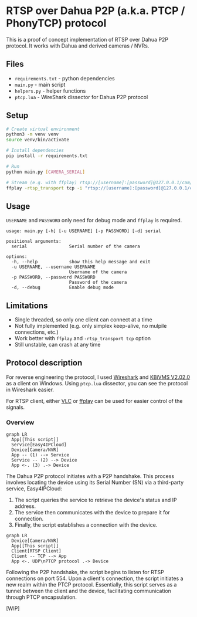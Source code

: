 # RTSP over Dahua P2P (a.k.a. PTCP / PhonyTCP) protocol

This is a proof of concept implementation of RTSP over Dahua P2P protocol. It works with Dahua and derived cameras / NVRs.

## Files

- `requirements.txt` - python dependencies
- `main.py` - main script
- `helpers.py` - helper functions
- `ptcp.lua` - WireShark dissector for Dahua P2P protocol

## Setup

```bash
# Create virtual environment
python3 -m venv venv
source venv/bin/activate

# Install dependencies
pip install -r requirements.txt

# Run
python main.py [CAMERA_SERIAL]

# Stream (e.g. with ffplay) rtsp://[username]:[password]@127.0.0.1/cam/realmonitor?channel=1&subtype=0
ffplay -rtsp_transport tcp -i "rtsp://[username]:[password]@127.0.0.1/cam/realmonitor?channel=1&subtype=0"
```

## Usage

`USERNAME` and `PASSWORD` only need for debug mode and `ffplay` is required.

```text
usage: main.py [-h] [-u USERNAME] [-p PASSWORD] [-d] serial

positional arguments:
  serial                Serial number of the camera

options:
  -h, --help            show this help message and exit
  -u USERNAME, --username USERNAME
                        Username of the camera
  -p PASSWORD, --password PASSWORD
                        Password of the camera
  -d, --debug           Enable debug mode
```

## Limitations

- Single threaded, so only one client can connect at a time
- Not fully implemented (e.g. only simplex keep-alive, no mulpile connections, etc.)
- Work better with `ffplay` and `-rtsp_transport tcp` option
- Still unstable, can crash at any time

## Protocol description

For reverse engineering the protocol, I used [Wireshark](https://www.wireshark.org/) and [KBiVMS V2.02.0](https://kbvisiongroup.com/support/download-center.html) as a client on Windows. Using `ptcp.lua` dissector, you can see the protocol in Wireshark easier.

For RTSP client, either [VLC](https://www.videolan.org/vlc/) or [ffplay](https://ffmpeg.org/ffplay.html) can be used for easier control of the signals.

### Overview

```mermaid
graph LR
  App[[This script]]
  Service[Easy4IPCloud]
  Device[Camera/NVR]
  App -- (1) --> Service
  Service -- (2) --> Device
  App <-. (3) .-> Device
```

The Dahua P2P protocol initiates with a P2P handshake. This process involves locating the device using its Serial Number (SN) via a third-party service, Easy4IPCloud:

1. The script queries the service to retrieve the device's status and IP address.
2. The service then communicates with the device to prepare it for connection.
3. Finally, the script establishes a connection with the device.

```mermaid
graph LR
  Device[Camera/NVR]
  App[[This script]]
  Client[RTSP Client]
  Client -- TCP --> App
  App <-. UDP\nPTCP protocol .-> Device
```

Following the P2P handshake, the script begins to listen for RTSP connections on port 554. Upon a client's connection, the script initiates a new realm within the PTCP protocol. Essentially, this script serves as a tunnel between the client and the device, facilitating communication through PTCP encapsulation.

[WIP]
